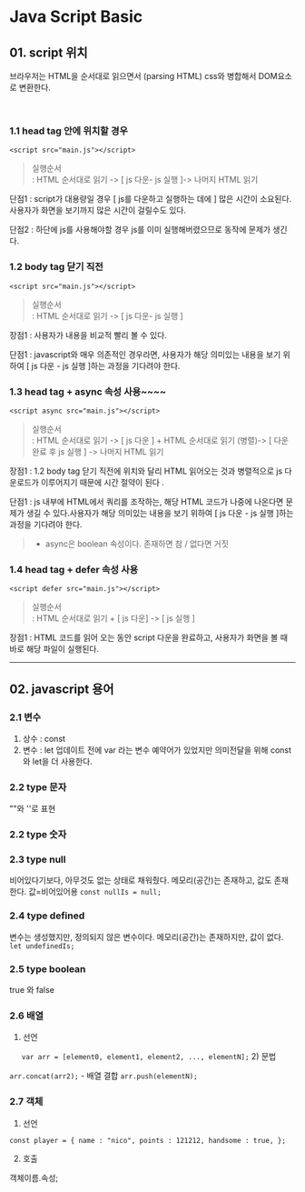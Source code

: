 # Java Script Basic

## 01. script 위치
브라우저는 HTML을 순서대로 읽으면서 (parsing HTML) css와 병합해서 DOM요소로 변환한다.

<br>

### 1.1 head tag 안에 위치할 경우

   ``<script src="main.js"></script>``


> 실행순서<br>
 : HTML 순서대로 읽기 -> [ js 다운- js 실행 ]-> 나머지 HTML 읽기

 단점1 : script가 대용량일 경우 [ js를 다운하고 실행하는 데에 ] 많은 시간이 소요된다. 
사용자가 화면을 보기까지 많은 시간이 걸릴수도 있다.

단점2 : 하단에 js를 사용해야할 경우 js를 이미 실행해버렸으므로 동작에 문제가 생긴다.



### 1.2 body tag 닫기 직전

    <script src="main.js"></script>
> 실행순서<br>
: HTML 순서대로 읽기 -> [ js 다운- js 실행 ]

장점1 : 사용자가 내용을 비교적 빨리 볼 수 있다.

단점1 : javascript와 매우 의존적인 경우라면, 사용자가 해당 의미있는 내용을 보기 위하여 
[ js 다운 - js 실행 ]하는 과정을 기다려야 한다.

### 1.3 head tag + async 속성 사용~~~~

    <script async src="main.js"></script>
> 실행순서<br>
: HTML 순서대로 읽기 -> [ js 다운 ] + HTML 순서대로 읽기 (병렬)->
[ 다운 완료 후 js 실행 ] -> 나머지 HTML 읽기

장점1 : 1.2 body tag 닫기 직전에 위치와 달리 HTML 읽어오는 것과 병렬적으로 js 다운로드가 이루어지기 때문에 시간 절약이 된다 .<br>

단점1 : js 내부에 HTML에서 쿼리를 조작하는, 해당 HTML 코드가 나중에 나온다면 문제가 생길 수 있다.사용자가 해당 의미있는 내용을 보기 위하여
[ js 다운 - js 실행 ]하는 과정을 기다려야 한다.


> * async은 boolean 속성이다. 존재하면 참 / 없다면 거짓
> 
### 1.4 head tag + defer 속성 사용

    <script defer src="main.js"></script>
> 실행순서<br>
: HTML 순서대로 읽기 + [ js 다운] -> [ js 실행 ]

장점1 : HTML 코드를 읽어 오는 동안 script 다운을 완료하고, 사용자가 화면을 볼 때 바로 해당 파일이 실행된다.



<hr/>

## 02. javascript 용어 

### 2.1 변수
1. 상수 : const
2. 변수 : let
업데이트 전에 var 라는 변수 예약어가 있었지만 의미전달을 위해 const와 let을 더 사용한다.

### 2.2 type 문자 
""와 ''로 표현

### 2.2 type 숫자

### 2.3 type null
비어있다기보다, 아무것도 없는 상태로 채워줬다.
메모리(공간)는 존재하고, 값도 존재한다. 값=비어있어용
` const nullIs = null; `

### 2.4 type defined
변수는 생성했지만, 정의되지 않은 변수이다.
메모리(공간)는 존재하지만, 값이 없다.
`  let undefinedIs; `

### 2.5 type boolean 
true 와 false

### 2.6 배열
1) 선언

```   var arr = [element0, element1, element2, ..., elementN];```
2) 문법

`arr.concat(arr2);`  - 배열 결합
`arr.push(elementN);`
``
``

### 2.7 객체 

1) 선언

`const player = {
name : "nico",
points : 121212,
handsome : true,
};
`

2) 호출

 객체이름.속성;

